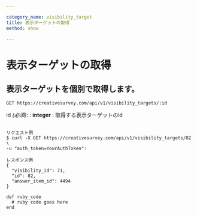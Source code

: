 ```yaml
---

category_name: visibility_target
title: 表示ターゲットの取得
method: show

---
```


# 表示ターゲットの取得

## 表示ターゲットを個別で取得します。

`GET https://creativesurvey.com/api/v1/visibility_targets/:id`

id _(必須)_:
: __integer__
: 取得する表示ターゲットのid

~~~

リクエスト例
$ curl -X GET https://creativesurvey.com/api/v1/visibility_targets/82 \
-u "auth_token=YourAuthToken":

レスポンス例
{
  "visibility_id": 71,
  "id": 82,
  "answer_item_id": 4494
}

~~~

~~~
def ruby_code
  # ruby code goes here
end
~~~

